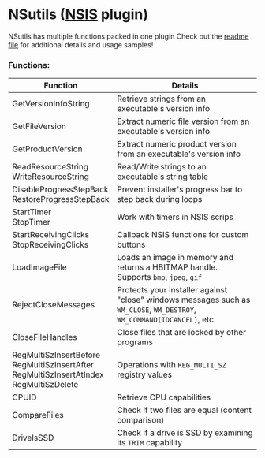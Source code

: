 # NSutils ([NSIS](https://github.com/negrutiu/nsis) plugin)
NSutils has multiple functions packed in one plugin
Check out the [readme file](NSutils.Readme.txt) for additional details and usage samples!

### Functions:

Function|Details
-|-
GetVersionInfoString|Retrieve strings from an executable's version info
GetFileVersion|Extract numeric file version from an executable's version info
GetProductVersion|Extract numeric product version from an executable's version info
ReadResourceString<br>WriteResourceString|Read/Write strings to an executable's string table
DisableProgressStepBack<br>RestoreProgressStepBack|Prevent installer's progress bar to step back during loops
StartTimer<br>StopTimer|Work with timers in NSIS scrips
StartReceivingClicks<br>StopReceivingClicks|Callback NSIS functions for custom buttons
LoadImageFile|Loads an image in memory and returns a HBITMAP handle. Supports `bmp`, `jpeg`, `gif`
RejectCloseMessages|Protects your installer against "close" windows messages such as `WM_CLOSE`, `WM_DESTROY`, `WM_COMMAND(IDCANCEL)`, etc.
CloseFileHandles|Close files that are locked by other programs
RegMultiSzInsertBefore<br>RegMultiSzInsertAfter<br>RegMultiSzInsertAtIndex<br>RegMultiSzDelete|Operations with `REG_MULTI_SZ` registry values
CPUID|Retrieve CPU capabilities
CompareFiles|Check if two files are equal (content comparison)
DriveIsSSD|Check if a drive is SSD by examining its `TRIM` capability
